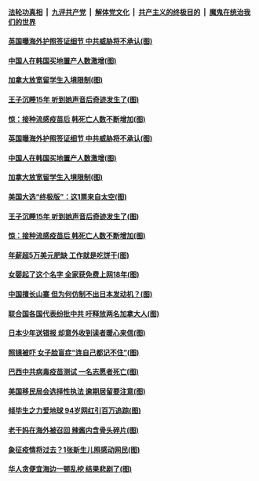 

####  [法轮功真相](../../../../basic/blob/master/README.md?t=10250002) &nbsp;|&nbsp; [九评共产党](../../../../9ping.md/blob/master/README.md?t=10250002) &nbsp;|&nbsp; [解体党文化](../../../../jtdwh.md/blob/master/README.md?t=10250002)  &nbsp;|&nbsp; [共产主义的终极目的](../../../../gczydzjmd.md/blob/master/README.md?t=10250002) &nbsp;|&nbsp; [魔鬼在统治我们的世界](../../../../mgztzwmdsj.md/blob/master/README.md?t=10250002) 

#### [英国曝海外护照签证细节 中共威胁将不承认(图)](../pages/p3/950215.md?t=10250002) 

#### [中国人在韩国买地置产人数激增(图)](../pages/p3/950212.md?t=10250002) 

#### [加拿大放宽留学生入境限制(图)](../pages/p3/950213.md?t=10250002) 

#### [王子沉睡15年 听到她声音后奇迹发生了(图)](../pages/p3/950176.md?t=10250002) 

#### [惊：接种流感疫苗后 韩死亡人数不断增加(图)](../pages/p3/950160.md?t=10250002) 


#### [英国曝海外护照签证细节 中共威胁将不承认(图)](../pages/p3/950215.md?t=10250002) 

#### [中国人在韩国买地置产人数激增(图)](../pages/p3/950212.md?t=10250002) 

#### [加拿大放宽留学生入境限制(图)](../pages/p3/950213.md?t=10250002) 

#### [美国大选“终极版”：这1票来自太空(图)](../pages/p3/950189.md?t=10250002) 

#### [王子沉睡15年 听到她声音后奇迹发生了(图)](../pages/p3/950176.md?t=10250002) 

#### [惊：接种流感疫苗后 韩死亡人数不断增加(图)](../pages/p3/950160.md?t=10250002) 


#### [年薪超5万美元肥缺 工作就是吃饼干(图)](../pages/p3/950121.md?t=10250002) 

#### [女婴起了这个名字 全家获免费上网18年(图)](../pages/p3/950091.md?t=10250002) 

#### [中国擅长山寨 但为何仿制不出日本发动机？(图)](../pages/p3/950087.md?t=10250002) 

#### [联合国各国代表纷批中共 吁释放两名加拿大人(图)](../pages/p3/950073.md?t=10250002) 

#### [日本少年送错报 却意外收到读者暖心来信(图)](../pages/p3/950004.md?t=10250002) 

#### [照镜被吓 女子脸盲症“连自己都记不住”(图)](../pages/p3/950040.md?t=10250002) 

#### [巴西中共病毒疫苗测试 一名志愿者死亡(图)](../pages/p3/949999.md?t=10250002) 

#### [美国移民局会选择性执法 逾期居留要注意(图)](../pages/p3/949996.md?t=10250002) 

#### [倾毕生之力爱地球 94岁网红引百万追踪(图)](../pages/p3/949969.md?t=10250002) 


#### [老干妈在海外被召回 辣酱内含骨头碎片(图)](../pages/p3/949970.md?t=10250002) 

#### [象征疫情将过去？1张新生儿照感动网民(图)](../pages/p3/949929.md?t=10250002) 

#### [华人贪便宜海边一顿乱挖 结果悲剧了(图)](../pages/p3/949923.md?t=10250002) 

